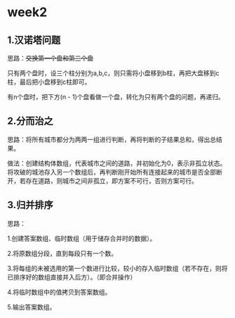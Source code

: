 # week2 #

## 1.汉诺塔问题

 思路：~~交换第一个盘和第三个盘~~

只有两个盘时，设三个柱分别为a,b,c，则只需将小盘移到b柱，再把大盘移到c柱，最后把小盘移到c柱即可。

有n个盘时，把下方(n - 1)个盘看做一个盘，转化为只有两个盘的问题，再递归。

## 2.分而治之 ##
思路：将所有城市都分为两两一组进行判断，再将判断的子结果总和，得出总结果。

做法：创建结构体数组，代表城市之间的道路，并初始化为0，表示非孤立状态。将攻破的城池存入另一个数组后，再判断刚开始所有连接起来的城市是否全部断开，若存在道路，则城市之间非孤立，即方案不可行，否则方案可行。


## 3.归并排序 ##

思路：

1.创建答案数组、临时数组（用于储存合并时的数据）。

2.将原数组分段，直到每段只有一个数。

3.将每组的未被选用的第一个数进行比较，较小的存入临时数组（若不存在，则将已排序好的数组直接并入后方）。（即合并操作）

4.将临时数组中的值拷贝到答案数组。

5.输出答案数组。

